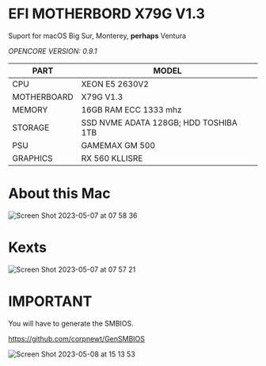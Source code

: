 # EFI MOTHERBORD X79G V1.3

Suport for macOS Big Sur, Monterey, **perhaps** Ventura

*OPENCORE VERSION: 0.9.1*

|     PART      |     MODEL     |
| ------------- | ------------- |
| CPU  | XEON E5 2630V2   |
| MOTHERBOARD | X79G V1.3 |
| MEMORY | 16GB RAM ECC 1333 mhz  |
| STORAGE | SSD NVME ADATA 128GB; HDD TOSHIBA 1TB  |
| PSU| GAMEMAX GM 500 |
| GRAPHICS| RX 560 KLLISRE |

# About this Mac

![Screen Shot 2023-05-07 at 07 58 36](https://user-images.githubusercontent.com/132818141/236673426-992ed083-b8fb-44a6-b9bd-338eaea25887.png)

# Kexts

![Screen Shot 2023-05-07 at 07 57 21](https://user-images.githubusercontent.com/132818141/236896585-62833f0d-3c8b-417c-89eb-0e023497c6ab.png)

# IMPORTANT

You will have to generate the SMBIOS.

https://github.com/corpnewt/GenSMBIOS

![Screen Shot 2023-05-08 at 15 13 53](https://user-images.githubusercontent.com/132818141/236900033-5f581a59-bf9b-444d-95be-4e1a6e14daa1.png)

